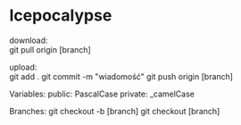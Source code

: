 # Icepocalypse
download:   
            git pull origin [branch]

upload:     
            git add .
            git commit -m "wiadomość"
            git push origin [branch]

Variables:
            public: PascalCase
            private: _camelCase

Branches:
            git checkout -b [branch]
            git checkout [branch]